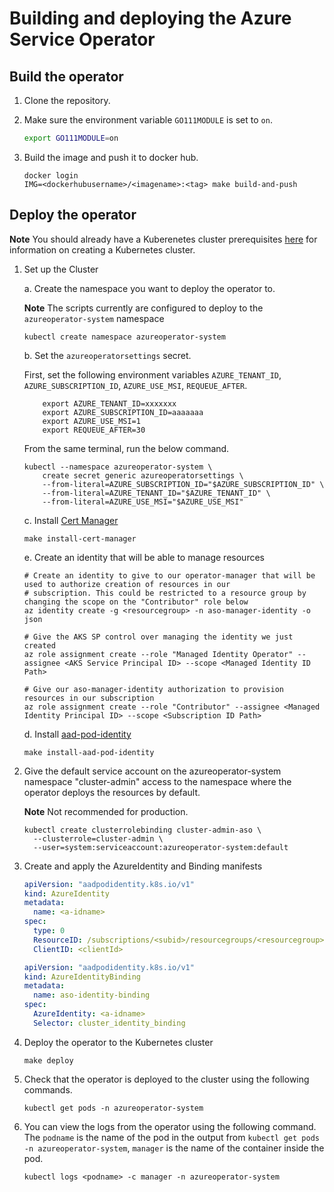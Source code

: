 # Building and deploying the Azure Service Operator

## Build the operator

1. Clone the repository.

2. Make sure the environment variable `GO111MODULE` is set to `on`.

    ```bash
    export GO111MODULE=on
    ```

3. Build the image and push it to docker hub.

    ```shell
    docker login
    IMG=<dockerhubusername>/<imagename>:<tag> make build-and-push
    ```

## Deploy the operator

**Note** You should already have a Kuberenetes cluster prerequisites [here](prereqs.md) for information on creating a Kubernetes cluster.

1. Set up the Cluster

    a. Create the namespace you want to deploy the operator to.

    **Note** The scripts currently are configured to deploy to the ```azureoperator-system``` namespace

    ```shell
    kubectl create namespace azureoperator-system
    ```

    b. Set the ```azureoperatorsettings``` secret.

    First, set the following environment variables `AZURE_TENANT_ID`, `AZURE_SUBSCRIPTION_ID`, `AZURE_USE_MSI`, `REQUEUE_AFTER`.

    ```shell
        export AZURE_TENANT_ID=xxxxxxx
        export AZURE_SUBSCRIPTION_ID=aaaaaaa
        export AZURE_USE_MSI=1
        export REQUEUE_AFTER=30
    ```

    From the same terminal, run the below command.

    ```shell
    kubectl --namespace azureoperator-system \
        create secret generic azureoperatorsettings \
        --from-literal=AZURE_SUBSCRIPTION_ID="$AZURE_SUBSCRIPTION_ID" \
        --from-literal=AZURE_TENANT_ID="$AZURE_TENANT_ID" \
        --from-literal=AZURE_USE_MSI="$AZURE_USE_MSI"
    ```

    c. Install [Cert Manager](https://docs.cert-manager.io/en/latest/getting-started/install/kubernetes.html)

    ```shell
    make install-cert-manager
    ```

    e. Create an identity that will be able to manage resources

    ```shell
    # Create an identity to give to our operator-manager that will be used to authorize creation of resources in our
    # subscription. This could be restricted to a resource group by changing the scope on the "Contributor" role below
    az identity create -g <resourcegroup> -n aso-manager-identity -o json

    # Give the AKS SP control over managing the identity we just created
    az role assignment create --role "Managed Identity Operator" --assignee <AKS Service Principal ID> --scope <Managed Identity ID Path>

    # Give our aso-manager-identity authorization to provision resources in our subscription
    az role assignment create --role "Contributor" --assignee <Managed Identity Principal ID> --scope <Subscription ID Path>
    ```

    d. Install [aad-pod-identity](https://github.com/Azure/aad-pod-identity#1-create-the-deployment)

    ```shell
    make install-aad-pod-identity
    ```

3. Give the default service account on the azureoperator-system namespace "cluster-admin" access to the namespace where the operator deploys the resources by default.

    **Note** Not recommended for production.

    ```shell
    kubectl create clusterrolebinding cluster-admin-aso \
      --clusterrole=cluster-admin \
      --user=system:serviceaccount:azureoperator-system:default
    ```

4. Create and apply the AzureIdentity and Binding manifests

    ```yaml
    apiVersion: "aadpodidentity.k8s.io/v1"
    kind: AzureIdentity
    metadata:
      name: <a-idname>
    spec:
      type: 0
      ResourceID: /subscriptions/<subid>/resourcegroups/<resourcegroup>/providers/Microsoft.ManagedIdentity/userAssignedIdentities/<name>
      ClientID: <clientId>
    ```

    ```yaml
    apiVersion: "aadpodidentity.k8s.io/v1"
    kind: AzureIdentityBinding
    metadata:
      name: aso-identity-binding
    spec:
      AzureIdentity: <a-idname>
      Selector: cluster_identity_binding
    ```

5. Deploy the operator to the Kubernetes cluster

    ```shell
    make deploy
    ```

6. Check that the operator is deployed to the cluster using the following commands.

    ```shell
    kubectl get pods -n azureoperator-system
    ```

7. You can view the logs from the operator using the following command. The `podname` is the name of the pod in the output from `kubectl get pods -n azureoperator-system`, `manager` is the name of the container inside the pod.

    ```shell
    kubectl logs <podname> -c manager -n azureoperator-system
    ```
